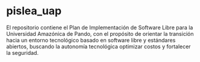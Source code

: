 # pislea_uap
El repositorio contiene el Plan de Implementación de Software Libre para la Universidad Amazónica de Pando, con el propósito de orientar la transición hacia un entorno tecnológico basado en software libre y estándares abiertos, buscando la autonomía tecnológica optimizar costos y fortalecer la seguridad.
